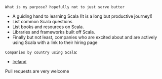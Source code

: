 
`What is my purpose? hopefully not to just serve butter`
* A guiding hand to learning Scala (It is a long but productive journey!)
* List common Scala questions.
* List books and resources on Scala.
* Libraries and frameworks built off Scala.
* Finally but not least, companies who are excited about and are actively using Scala with a link to their hiring page


`Companies by country using Scala`:
* [Ireland](/companies/Ireland.md)


Pull requests are very welcome